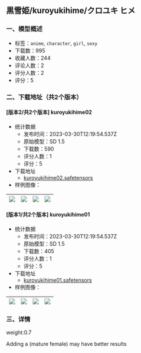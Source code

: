## 黒雪姫/kuroyukihime/クロユキ ヒメ
### 一、模型概述

- 标签：`anime`, `character`, `girl`, `sexy`
- 下载数：995
- 收藏人数：244
- 评论人数：2
- 评分人数：2
- 评分：5

### 二、下载地址（共2个版本）

#### [版本2/共2个版本] kuroyukihime02

- 统计数据
  - 发布时间：2023-03-30T12:19:54.537Z
  - 原始模型：SD 1.5
  - 下载数：590
  - 评分人数：1
  - 评分：5
- 下载地址
  - [kuroyukihime02.safetensors](https://civitai.com/api/download/models/28939)
- 样例图像：

| <img src="https://image.civitai.com/xG1nkqKTMzGDvpLrqFT7WA/a041bad7-19be-422c-496a-54879e777500/width=450/336307.jpeg" /> | <img src="https://image.civitai.com/xG1nkqKTMzGDvpLrqFT7WA/9b4e02f5-9529-45ba-7569-031de75a1100/width=450/336306.jpeg" /> | <img src="https://image.civitai.com/xG1nkqKTMzGDvpLrqFT7WA/6494e206-2aee-401e-c33a-03e140e05000/width=450/326527.jpeg" /> | <img src="https://image.civitai.com/xG1nkqKTMzGDvpLrqFT7WA/15c6c69a-1999-4da8-4e3d-7796b1007a00/width=450/326526.jpeg" /> |
| ---- | ---- | ---- | ---- |

#### [版本1/共2个版本] kuroyukihime01

- 统计数据
  - 发布时间：2023-03-30T12:19:54.537Z
  - 原始模型：SD 1.5
  - 下载数：405
  - 评分人数：1
  - 评分：5
- 下载地址
  - [kuroyukihime01.safetensors](https://civitai.com/api/download/models/27215)
- 样例图像：

| <img src="https://image.civitai.com/xG1nkqKTMzGDvpLrqFT7WA/d5548969-0c11-418b-d59b-65a1bf644a00/width=450/299738.jpeg" /> | <img src="https://image.civitai.com/xG1nkqKTMzGDvpLrqFT7WA/99fd3aad-46d8-430e-81e4-579ba149e800/width=450/299740.jpeg" /> | <img src="https://image.civitai.com/xG1nkqKTMzGDvpLrqFT7WA/01378af8-fee2-4e70-3b08-810c17390b00/width=450/299739.jpeg" /> | <img src="https://image.civitai.com/xG1nkqKTMzGDvpLrqFT7WA/f412eab8-9681-4f15-a44e-bc02cd5e5900/width=450/299877.jpeg" /> |
| ---- | ---- | ---- | ---- |


### 三、详情
<p>weight:0.7</p><p>Adding a (mature female) may have better results</p>